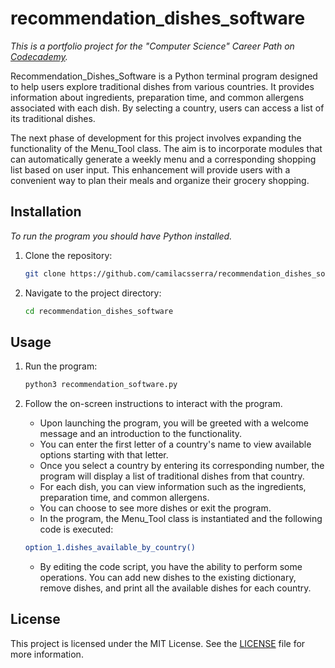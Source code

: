 # recommendation_dishes_software
*This is a portfolio project for the "Computer Science" Career Path on [Codecademy](https://www.codecademy.com/).*

Recommendation_Dishes_Software is a Python terminal program designed to help users explore traditional dishes from various countries. It provides information about ingredients, preparation time, and common allergens associated with each dish. By selecting a country, users can access a list of its traditional dishes.

The next phase of development for this project involves expanding the functionality of the Menu_Tool class. The aim is to incorporate modules that can automatically generate a weekly menu and a corresponding shopping list based on user input. This enhancement will provide users with a convenient way to plan their meals and organize their grocery shopping.
 

## Installation
*To run the program you should have Python installed.*

1. Clone the repository:

   ```bash
   git clone https://github.com/camilacsserra/recommendation_dishes_software.git
   ```

2. Navigate to the project directory:

   ```bash
   cd recommendation_dishes_software
   ```



## Usage

1. Run the program:

   ```bash
   python3 recommendation_software.py
   ```

2. Follow the on-screen instructions to interact with the program.

   - Upon launching the program, you will be greeted with a welcome message and an introduction to the functionality.
   - You can enter the first letter of a country's name to view available options starting with that letter.
   - Once you select a country by entering its corresponding number, the program will display a list of traditional dishes from that country.
   - For each dish, you can view information such as the ingredients, preparation time, and common allergens.
   - You can choose to see more dishes or exit the program.
   - In the program, the Menu_Tool class is instantiated and the following code is executed:

   ```bash
   option_1.dishes_available_by_country()
   ```

   - By editing the code script, you have the ability to perform some operations. You can add new dishes to the existing dictionary, remove dishes, and print all the available dishes for each country. 

## License

This project is licensed under the MIT License. See the [LICENSE](LICENSE) file for more information.
